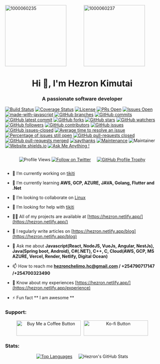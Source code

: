 
<div style="display: flex; flex-wrap: wrap; gap: 10px; justify-content: space-around;">
  <img src="https://github.com/user-attachments/assets/a0bb99f7-cb84-45f6-90a0-51ad68c0036e" alt="1000060235" style="flex: 1; height: 200px; object-fit: cover; max-width: 100%;"/>
  <img src="https://github.com/user-attachments/assets/a2211ae1-5856-4f46-82f1-3f8479a9dcdc" alt="1000060237" style="flex: 1; height: 200px; object-fit: cover; max-width: 100%;"/>
</div>

<h1 align="center">Hi 👋, I'm Hezron Kimutai</h1>
<h3 align="center">A passionate software developer</h3>

[![Build Status](https://dl.circleci.com/status-badge/img/circleci/7y1oA14mKUSbssWzipspca/T2d1jPkJ6D3ZnYK9FkB6q4/tree/develop.svg?style=svg&circle-token=CCIPRJ_TVZwCLJxa4dGWTcFdPBDZF_bd3dc5ffde5815e746f5e20fcc66c26f051074b6)](https://dl.circleci.com/status-badge/redirect/circleci/7y1oA14mKUSbssWzipspca/T2d1jPkJ6D3ZnYK9FkB6q4/tree/develop)
[![Coverage Status](https://coveralls.io/repos/github/hezronkimutai/hezronkimutai/badge.svg?branch=develop)](https://coveralls.io/github/hezronkimutai/hezronkimutai?branch=develop)
[![License](https://img.shields.io/badge/license-MIT-blue.svg)](https://opensource.org/licenses/MIT)
[![PRs Open](https://img.shields.io/github/issues-pr/hezronkimutai/hezronkimutai.svg)](https://github.com/hezronkimutai/hezronkimutai/pulls)
[![Issues Open](https://img.shields.io/github/issues/hezronkimutai/hezronkimutai.svg)](https://github.com/hezronkimutai/hezronkimutai/issues)
[![made-with-javascript](https://img.shields.io/badge/Made%20with-JavaScript-1f425f.svg)](https://www.javascript.com)
[![GitHub branches](https://badgen.net/github/branches/hezronkimutai/hezronkimutai)](https://github.com/hezronkimutai/hezronkimutai/)
[![GitHub commits](https://badgen.net/github/commits/hezronkimutai/hezronkimutai)](https://GitHub.com/hezronkimutai/hezronkimutai/commit/)
[![GitHub latest commit](https://badgen.net/github/last-commit/hezronkimutai/hezronkimutai)](https://GitHub.com/hezronkimutai/hezronkimutai/commit/)
[![GitHub forks](https://badgen.net/github/forks/hezronkimutai/hezronkimutai/)](https://GitHub.com/hezronkimutai/hezronkimutai/network/)
[![GitHub stars](https://badgen.net/github/stars/hezronkimutai/hezronkimutai)](https://GitHub.com/hezronkimutai/hezronkimutai/stargazers/)
[![GitHub watchers](https://badgen.net/github/watchers/hezronkimutai/hezronkimutai/)](https://GitHub.com/hezronkimutai/hezronkimutai/watchers/)
[![GitHub followers](https://img.shields.io/github/followers/hezronkimutai.svg?style=social&label=Follow&maxAge=2592000)](https://github.com/hezronkimutai?tab=followers)
[![GitHub contributors](https://img.shields.io/github/contributors/hezronkimutai/hezronkimutai.svg)](https://GitHub.com/hezronkimutai/hezronkimutai/graphs/contributors/)
[![GitHub issues](https://badgen.net/github/issues/hezronkimutai/hezronkimutai/)](https://GitHub.com/hezronkimutai/hezronkimutai/issues/)
[![GitHub issues-closed](https://img.shields.io/github/issues-closed/hezronkimutai/hezronkimutai.svg)](https://GitHub.com/hezronkimutai/hezronkimutai/issues?q=is%3Aissue+is%3Aclosed)
[![Average time to resolve an issue](http://isitmaintained.com/badge/resolution/hezronkimutai/hezronkimutai.svg)](http://isitmaintained.com/project/hezronkimutai/hezronkimutai "Average time to resolve an issue")
[![Percentage of issues still open](http://isitmaintained.com/badge/open/hezronkimutai/hezronkimutai.svg)](http://isitmaintained.com/project/hezronkimutai/hezronkimutai "Percentage of issues still open")
[![GitHub pull-requests closed](https://img.shields.io/github/issues-pr-closed/hezronkimutai/hezronkimutai.svg)](https://GitHub.com/hezronkimutai/hezronkimutai/pull/)
[![GitHub pull-requests merged](https://badgen.net/github/merged-prs/hezronkimutai/hezronkimutai)](https://github.com/hezronkimutai/hezronkimutai/pulls?q=is%3Amerged)
[![saythanks](https://img.shields.io/badge/say-thanks-ff69b4.svg)](https://saythanks.io/to/kennethreitz)
[![Maintenance](https://img.shields.io/badge/Maintained%3F-yes-green.svg)](https://GitHub.com/hezronkimutai/hezronkimutai/graphs/commit-activity)
![Maintainer](https://img.shields.io/badge/maintainer-hezronkimutai-blue)
[![Website shields.io](https://img.shields.io/website-up-down-green-red/http/shields.io.svg)](http://shields.io/)
[![Ask Me Anything !](https://img.shields.io/badge/Ask%20me-anything-1abc9c.svg)](https://GitHub.com/hezronkimutai/ama)

<div style="display: flex; flex-wrap: wrap; gap: 20px; justify-content: center; align-items: center; text-align: center;">
  <p>
    <img src="https://komarev.com/ghpvc/?username=hezronkimutai&label=Profile%20views&color=0e75b6&style=flat" alt="Profile Views" />
    <a href="https://x.com/ArapNyongiot" target="_blank">
      <img src="https://img.shields.io/twitter/follow/hezronkimutai?logo=twitter&style=for-the-badge" alt="Follow on Twitter" />
    </a>
  </p>
  <p>
    <a href="https://github.com/ryo-ma/github-profile-trophy">
      <img src="https://github-profile-trophy.vercel.app/?username=hezronkimutai" alt="GitHub Profile Trophy" />
    </a>
  </p>
</div>


- 🔭 I’m currently working on [tikiti](https://github.com/hezronkimutai/hezronkimutai/)

- 🌱 I’m currently learning **AWS, GCP, AZURE, JAVA, Golang, Flutter and .Net**

- 👯 I’m looking to collaborate on [Linux](https://github.com/torvalds/linux)

- 🤝 I’m looking for help with [tikiti](https://tikiti-theta.vercel.app/)

- 👨‍💻 All of my projects are available at [https://hezron.netlify.app/](https://hezron.netlify.app/)

- 📝 I regularly write articles on [https://hezron.netlify.app/blog](https://hezron.netlify.app/blog)

- 💬 Ask me about **Javascript(React, NodeJS, VueJs, Angular, NestJs), Java(Spring boot, Android), C#(.NET), C++, C, Cloud(AWS, GCP, MS AZURE, Vercel, Render, Netlify, Digital Ocean)**

- 📫 How to reach me **hezronchelimo.hc@gmail.com / +254790717147 /+254700323490**

- 📄 Know about my experiences [https://hezron.netlify.app/](https://hezron.netlify.app/experience)

- ⚡ Fun fact ** I am awesome **

<h3 align="left">Support:</h3>
<div style="display: flex; flex-wrap: wrap; gap: 10px; justify-content: center; align-items: center; text-align: center;">
  <a href="https://buymeacoffee.com/hezronchel6">
    <img src="https://cdn.buymeacoffee.com/buttons/v2/default-yellow.png" height="50" width="210" alt="Buy Me a Coffee Button" />
  </a>
  <a href="https://ko-fi.com/hezronchelimo">
    <img src="https://cdn.ko-fi.com/cdn/kofi3.png?v=3" height="50" width="210" alt="Ko-fi Button" />
  </a>
</div>


<h3 align="left">Stats:</h3>

<div style="display: flex; flex-wrap: wrap; gap: 20px; justify-content: center; align-items: center; text-align: center;">
  <a href="https://github.com/hezronkimutai/github-readme-stats">
    <img src="https://github-readme-stats.vercel.app/api/top-langs/?username=hezronkimutai" alt="Top Languages" style="max-width: 100%; height: auto;" />
  </a>
  <img src="https://github-readme-stats.vercel.app/api?username=hezronkimutai&show_icons=true&locale=en" alt="Hezron's GitHub Stats" style="max-width: 100%; height: auto;" />
</div>


